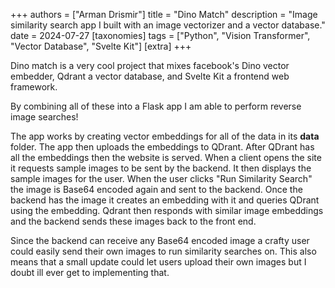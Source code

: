 +++
authors = ["Arman Drismir"]
title = "Dino Match"
description = "Image similarity search app I built with an image vectorizer and a vector database."
date = 2024-07-27
[taxonomies]
tags = ["Python", "Vision Transformer", "Vector Database", "Svelte Kit"]
[extra]
+++
<p>
Dino match is a very cool project that mixes facebook's Dino vector embedder, Qdrant a vector database, and Svelte Kit a frontend web framework.
</p>
<p>
By combining all of these into a Flask app I am able to perform reverse image searches!
</p>
<p>
The app works by creating vector embeddings for all of the data in its <b>data</b> folder. The app then uploads the embeddings to QDrant. After QDrant has all the embeddings then the website is served. When a client opens the site it requests sample images to be sent by the backend. It then displays the sample images for the user. When the user clicks "Run Similarity Search" the image is Base64 encoded again and sent to the backend. Once the backend has the image it creates an embedding with it and queries QDrant using the embedding. Qdrant then responds with similar image embeddings and the backend sends these images back to the front end.
</p>
<p>
Since the backend can receive any Base64 encoded image a crafty user could easily send their own images to run similarity searches on. This also means that a small update could let users upload their own images but I doubt ill ever get to implementing that.
</p>
